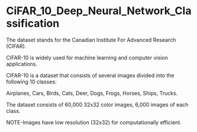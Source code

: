 # CiFAR_10_Deep_Neural_Network_Classification

The dataset stands for the Canadian Institute For Advanced Research (CIFAR).

CIFAR-10 is widely used for machine learning and computer vision applications.

CIFAR-10 is a dataset that consists of several images divided into the following 10 classes: 

Airplanes, Cars, Birds, Cats, Deer, Dogs, Frogs, Horses, Ships, Trucks.

The dataset consists of 60,000 32x32 color images, 6,000 images of each class.

NOTE-Images have low resolution (32x32) for computationally efficient.


